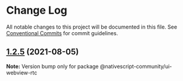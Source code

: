 # Change Log

All notable changes to this project will be documented in this file.
See [Conventional Commits](https://conventionalcommits.org) for commit guidelines.

## [1.2.5](https://github.com/nativescript-community/ui-collectionview/compare/v1.2.4...v1.2.5) (2021-08-05)

**Note:** Version bump only for package @nativescript-community/ui-webview-rtc
